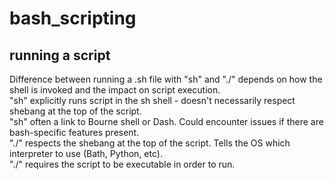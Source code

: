 # bash_scripting

## running a script
Difference between running a .sh file with "sh" and "./" depends on how the shell is invoked and the impact on script execution.  
"sh" explicitly runs script in the sh shell - doesn't necessarily respect shebang at the top of the script.  
"sh" often a link to Bourne shell or Dash. Could encounter issues if there are bash-specific features present.  
"./" respects the shebang at the top of the script. Tells the OS which interpreter to use (Bath, Python, etc).  
"./" requires the script to be executable in order to run.  